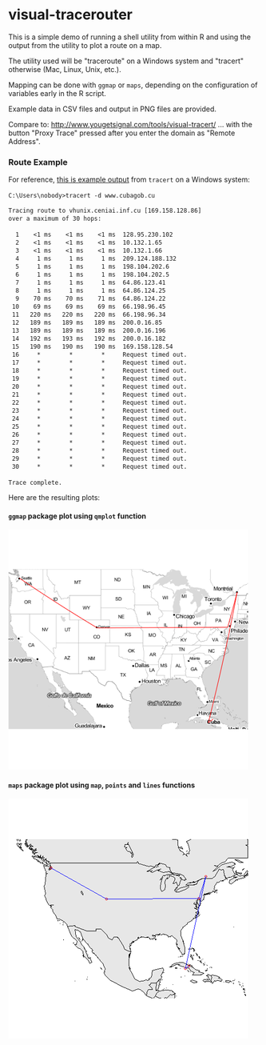 # visual-tracerouter

This is a simple demo of running a shell utility from within R and using the output from the utility to plot a route on a map.

The utility used will be "traceroute" on a Windows system and "tracert" otherwise (Mac, Linux, Unix, etc.).

Mapping can be done with `ggmap` or `maps`, depending on the configuration of variables early in the R script.

Example data in CSV files and output in PNG files are provided.

Compare to: http://www.yougetsignal.com/tools/visual-tracert/ ... with the button "Proxy Trace" pressed after you enter the domain as "Remote Address".

### Route Example

For reference, [this is example output](https://raw.githubusercontent.com/brianhigh/visual-tracerouter/master/data/www_cubagob_cu_route.txt) from `tracert` on a Windows system:

`C:\Users\nobody>tracert -d www.cubagob.cu`

```
Tracing route to vhunix.ceniai.inf.cu [169.158.128.86]
over a maximum of 30 hops:

  1    <1 ms    <1 ms    <1 ms  128.95.230.102 
  2    <1 ms    <1 ms    <1 ms  10.132.1.65 
  3    <1 ms    <1 ms    <1 ms  10.132.1.66 
  4     1 ms     1 ms     1 ms  209.124.188.132 
  5     1 ms     1 ms     1 ms  198.104.202.6 
  6     1 ms     1 ms     1 ms  198.104.202.5 
  7     1 ms     1 ms     1 ms  64.86.123.41 
  8     1 ms     1 ms     1 ms  64.86.124.25 
  9    70 ms    70 ms    71 ms  64.86.124.22 
 10    69 ms    69 ms    69 ms  66.198.96.45 
 11   220 ms   220 ms   220 ms  66.198.96.34 
 12   189 ms   189 ms   189 ms  200.0.16.85 
 13   189 ms   189 ms   189 ms  200.0.16.196 
 14   192 ms   193 ms   192 ms  200.0.16.182 
 15   190 ms   190 ms   190 ms  169.158.128.54 
 16     *        *        *     Request timed out.
 17     *        *        *     Request timed out.
 18     *        *        *     Request timed out.
 19     *        *        *     Request timed out.
 20     *        *        *     Request timed out.
 21     *        *        *     Request timed out.
 22     *        *        *     Request timed out.
 23     *        *        *     Request timed out.
 24     *        *        *     Request timed out.
 25     *        *        *     Request timed out.
 26     *        *        *     Request timed out.
 27     *        *        *     Request timed out.
 28     *        *        *     Request timed out.
 29     *        *        *     Request timed out.
 30     *        *        *     Request timed out.

Trace complete.
```

Here are the resulting plots:

#### `ggmap` package plot using `qmplot` function

![ggmap plot](https://raw.githubusercontent.com/brianhigh/visual-tracerouter/master/images/www_cubagob_cu_ggmap.png)

#### `maps` package plot using `map`, `points` and `lines` functions

![maps plot](https://raw.githubusercontent.com/brianhigh/visual-tracerouter/master/images/www_cubagob_cu_map.png)
